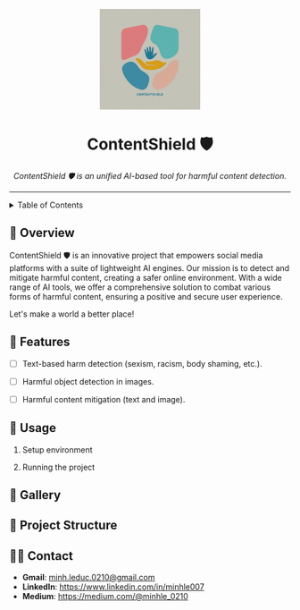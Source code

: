 <p align="center">
  <img src="./docs/assets/logo.jpeg" width="180" >
</p>
<h1 align="center">ContentShield 🛡️</h1>

<p align="center">
  <em>ContentShield 🛡️ is an unified AI-based tool for harmful content detection.</em>
</p>

---

<details>
  <summary>Table of Contents</summary>

- [📍 Overview](#-overview)
- [🧩 Features](#-features)
- [🚀 Usage](#-usage)
- [👾 Gallery](#-gallery)
- [📐 Project Structure](#-project-structure)
- [🧑‍💻 Contact](#-contact)
</details>

## 📍 Overview

ContentShield 🛡️ is an innovative project that empowers social media platforms with a suite of lightweight AI engines. Our mission is to detect and mitigate harmful content, creating a safer online environment. With a wide range of AI tools, we offer a comprehensive solution to combat various forms of harmful content, ensuring a positive and secure user experience. 

Let's make a world a better place! 

## 🧩 Features

- [ ] Text-based harm detection (sexism, racism, body shaming, etc.).
- [ ] Harmful object detection in images.
- [ ] Harmful content mitigation (text and image).


## 🚀 Usage

1. Setup environment


2. Running the project
 


## 👾 Gallery


## 📐 Project Structure


## 🧑‍💻 Contact

+ **Gmail**: minh.leduc.0210@gmail.com
+ **LinkedIn**: https://www.linkedin.com/in/minhle007
+ **Medium**: https://medium.com/@minhle_0210